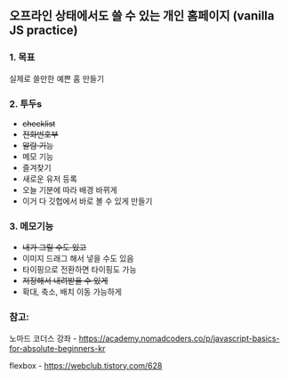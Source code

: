## 오프라인 상태에서도 쓸 수 있는 개인 홈페이지 (vanilla JS practice)

### 1. 목표
 실제로 쓸만한 예쁜 홈 만들기
 
### 2. 투두s
- ~~checklist~~
- ~~전화번호부~~
- ~~알람 기능~~
- 메모 기능
- 즐겨찾기
- 새로운 유저 등록
- 오늘 기분에 따라 배경 바뀌게
- 이거 다 깃헙에서 바로 볼 수 있게 만들기

### 3. 메모기능
- ~~내가 그릴 수도  있고~~
- 이미지 드래그 해서 넣을 수도 있음
- 타이핑으로 전환하면 타이핑도 가능
- ~~저장해서 내려받을 수 있게~~
- 확대, 축소, 배치 이동 가능하게

### 참고:
노마드 코더스 강좌 -
https://academy.nomadcoders.co/p/javascript-basics-for-absolute-beginners-kr

flexbox - https://webclub.tistory.com/628
